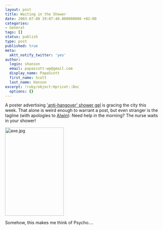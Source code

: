 ```yaml
---
layout: post
title: Waiting in the Shower
date: 2003-07-08 19:07:40.000000000 +02:00
categories:
- General
tags: []
status: publish
type: post
published: true
meta:
  aktt_notify_twitter: 'yes'
author:
  login: shanson
  email: papascott-wp@gmail.com
  display_name: PapaScott
  first_name: Scott
  last_name: Hanson
excerpt: !ruby/object:Hpricot::Doc
  options: {}
---
```

<p>A poster advertising <a href="http://www.axe.de/">'anti-hangover' shower gel</a> is gracing the city this week. That alone is weird enough to warrant a post, but even stranger is the tagline (with apologies to <a title="Code The Web Socket" href="http://ahawkins.org/weblog.php">Alwin</a>): Need help in the morning? The nurse waits in your shower! </p>
<p><img alt="axe.jpg" src="http://www.papascott.de/wordpress/wp-content/uploads/2003/07/img367.jpg" width="193" height="289" border="0" /></p>
<p>Somehow, this makes me think of Psycho....</p>

